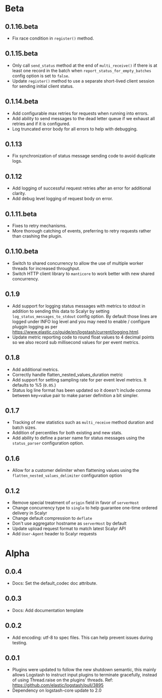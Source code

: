 # Beta

## 0.1.16.beta
- Fix race condition in ``register()`` method.

## 0.1.15.beta
- Only call ``send_status`` method at the end of ``multi_receive()`` if there is at least one
  record in the batch when ``report_status_for_empty_batches`` config option is set to ``false``.
- Update ``register()`` method to use a separate short-lived client session for sending initial
  client status.

## 0.1.14.beta
- Add configurable max retries for requests when running into errors.
- Add ability to send messages to the dead letter queue if we exhaust all retries and if it is configured.
- Log truncated error body for all errors to help with debugging.

## 0.1.13
- Fix synchronization of status message sending code to avoid duplicate logs.

## 0.1.12
- Add logging of successful request retries after an error for additional clarity.
- Add debug level logging of request body on error.

## 0.1.11.beta
- Fixes to retry mechanisms.
- More thorough catching of events, preferring to retry requests rather than crashing the plugin.

## 0.1.10.beta

- Switch to shared concurrency to allow the use of multiple worker threads for increased
  throughput.
- Switch HTTP client library to `manticore` to work better with new shared concurrency.

## 0.1.9

- Add support for logging status messages with metrics to stdout in addition to sending this
  data to Scalyr by setting ``log_status_messages_to_stdout`` config option. By default those
  lines are logged under INFO log level and you may need to enable / configure pluggin logging
  as per https://www.elastic.co/guide/en/logstash/current/logging.html.
- Update metric reporting code to round float values to 4 decimal points so we also record sub
  millisecond values for per event metrics.

## 0.1.8

- Add additional metrics.
- Correctly handle flatten_nested_values_duration metric
- Add support for setting sampling rate for per event level metrics. It defaults to %5 (``0.05``.)
- Status log line format has been updated so it doesn't include comma between key=value pair to
  make parser definition a bit simpler.

## 0.1.7
 - Tracking of new statistics such as `multi_receive` method duration and batch sizes.
 - Addition of percentiles for both existing and new stats.
 - Add ability to define a parser name for status messages using the `status_parser` configuration option.

## 0.1.6
 - Allow for a customer delimiter when flattening values using the `flatten_nested_values_delimiter` configuration option

## 0.1.2
 - Remove special treatment of `origin` field in favor of `serverHost`
 - Change concurrency type to `single` to help guarantee one-time ordered delivery in Scalyr
 - Change default compression to `deflate`
 - Don't use aggregator hostname as `serverHost` by default
 - Update upload request format to match latest Scalyr API
 - Add `User-Agent` header to Scalyr requests

# Alpha
## 0.0.4
  - Docs: Set the default_codec doc attribute.
## 0.0.3
 - Docs: Add documentation template
## 0.0.2
 - Add encoding: utf-8 to spec files. This can help prevent issues during testing.
## 0.0.1
 - Plugins were updated to follow the new shutdown semantic, this mainly allows Logstash to instruct input plugins to terminate gracefully, 
   instead of using Thread.raise on the plugins' threads. Ref: https://github.com/elastic/logstash/pull/3895
 - Dependency on logstash-core update to 2.0

